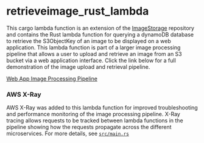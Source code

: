 # retrieveimage_rust_lambda
This cargo lambda function is an extension of the [ImageStorage](https://github.com/matthold86/ImageStorage) repository and contains the Rust lambda function for querying a dynamoDB database to retrieve the S3ObjectKey of an image to be displayed on a web application. This lambda function is part of a larger image processing pipeline that allows a user to upload and retrieve an image from an S3 bucket via a web application interface. Click the link below for a full demonstration of the image upload and retrieval pipeline.

[Web App Image Processing Pipeline](https://youtu.be/H9Uebmp_hKY)

### AWS X-Ray

AWS X-Ray was added to this lambda function for improved troubleshooting and performance monitoring of the image processing pipeline. X-Ray tracing allows requests to be tracked between lambda functions in the pipeline showing how the requests propagate across the different microservices. For more details, see [`src/main.rs`](src/main.rs)
